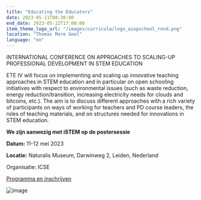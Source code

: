 ```yaml
---
title: "Educating the Educators"
date: 2023-05-11T08:30:00
end_date: 2023-05-12T17:00:00
item_theme_logo_url: "/images/curricula/logo_aiopschool_rond.png"
location: "Thomas More Geel"
language: "en"
---
```

INTERNATIONAL CONFERENCE ON APPROACHES TO SCALING-UP PROFESSIONAL DEVELOPMENT IN STEM EDUCATION

ETE IV will focus on implementing and scaling up innovative teaching approaches in STEM education and in particular on open schooling initiatives 
with respect to environmental issues (such as waste reduction, energy reduction/transition, increasing electricity needs for clouds and bitcoins, etc.). 
The aim is to discuss different approaches with a rich variety of participants on ways of working for teachers and PD course leaders, the roles of teaching 
materials, and on structures needed for innovations in STEM education.

**We zijn aanwezig met iSTEM op de postersessie** 

**Datum:** 11-12 mei 2023

**Locatie:** Naturalis Museum, Darwinweg 2, Leiden, Nederland

Organisatie: ICSE

[Programma en inschrijven](https://icse.eu/educating-the-educators/)

![image](https://user-images.githubusercontent.com/48352335/220718764-35c29860-26bf-4017-b880-35d75ee91d98.png)
